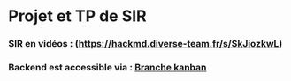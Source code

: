 # Projet et TP de  SIR

### SIR en vidéos : (https://hackmd.diverse-team.fr/s/SkJiozkwL)


### Backend est accessible via : [Branche kanban](https://github.com/MarcTSIVANYO/SIR_TP/tree/kanban)


